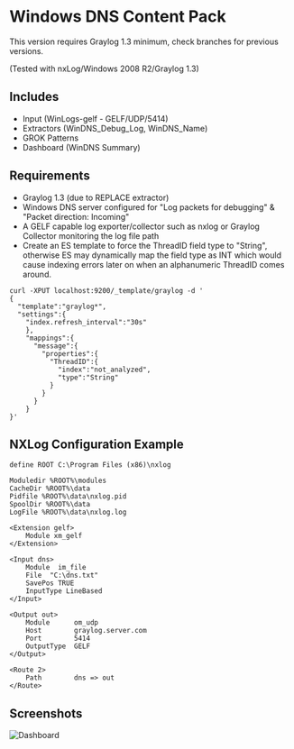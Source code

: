 # Windows DNS Content Pack

This version requires Graylog 1.3 minimum, check branches for previous versions.

(Tested with nxLog/Windows 2008 R2/Graylog 1.3)

## Includes

* Input (WinLogs-gelf - GELF/UDP/5414)
* Extractors (WinDNS_Debug_Log, WinDNS_Name)
* GROK Patterns
* Dashboard (WinDNS Summary)

## Requirements
* Graylog 1.3  (due to REPLACE extractor)
* Windows DNS server configured for "Log packets for debugging" & "Packet direction: Incoming"
* A GELF capable log exporter/collector such as nxlog or Graylog Collector monitoring the log file path
* Create an ES template to force the ThreadID field type to "String", otherwise ES may dynamically map the field type as INT which would cause indexing errors later on when an alphanumeric ThreadID comes around.

```
curl -XPUT localhost:9200/_template/graylog -d '
{
  "template":"graylog*",
  "settings":{
    "index.refresh_interval":"30s"
    },
    "mappings":{
      "message":{
        "properties":{
          "ThreadID":{
            "index":"not_analyzed",
            "type":"String"
          }
        }
      }
    }
}'
```

## NXLog Configuration Example
```
define ROOT C:\Program Files (x86)\nxlog

Moduledir %ROOT%\modules
CacheDir %ROOT%\data
Pidfile %ROOT%\data\nxlog.pid
SpoolDir %ROOT%\data
LogFile %ROOT%\data\nxlog.log

<Extension gelf>
    Module xm_gelf
</Extension>

<Input dns>
    Module  im_file
    File  "C:\dns.txt"
    SavePos TRUE
    InputType LineBased
</Input>

<Output out> 
    Module      om_udp
    Host        graylog.server.com
    Port        5414
    OutputType  GELF
</Output>

<Route 2>
    Path        dns => out
</Route>
```

## Screenshots

![Dashboard](http://i0.wp.com/www.ohjeah.net/wp-content/uploads/2015/09/windows_dns_logs.png)
